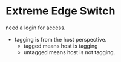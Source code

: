 # Extreme Edge Switch

need a login for access.

- tagging is from the host perspective.
  - tagged means host is tagging
  - untagged means host is not tagging.

```yaml
```
